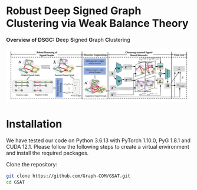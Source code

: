 # Robust Deep Signed Graph Clustering via Weak Balance Theory
**Overview of DSGC:** **D**eep **S**igned **G**raph **C**lustering

![image](https://github.com/yaoyaohuanghuang/DSGC/blob/main/IMG/framework_www.jpg)

# Installation
We have tested our code on Python 3.6.13 with PyTorch 1.10.0, PyG 1.8.1 and CUDA 12.1. Please follow the following steps to create a virtual environment and install the required packages.

Clone the repository:
```bash
git clone https://github.com/Graph-COM/GSAT.git
cd GSAT
```


